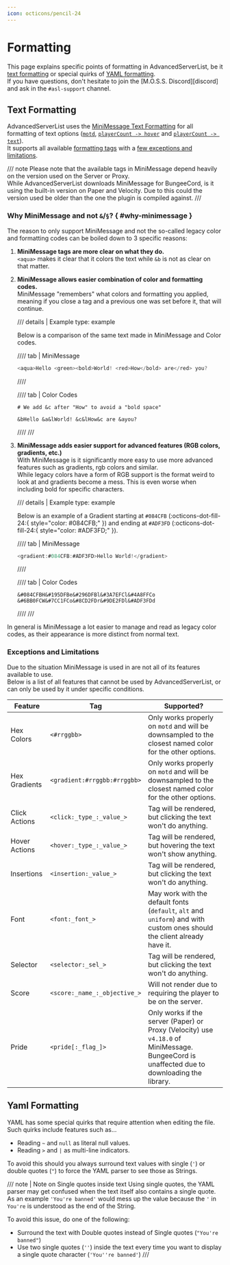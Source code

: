 ```yaml
---
icon: octicons/pencil-24
---
```


# Formatting

This page explains specific points of formatting in AdvancedServerList, be it [text formatting](#text-formatting) or special quirks of [YAML formatting](#yaml-formatting).  
If you have questions, don't hesitate to join the [M.O.S.S. Discord][discord] and ask in the `#asl-support` channel.

## Text Formatting

AdvancedServerList uses the [MiniMessage Text Formatting][minimessage] for all formatting of text options ([`motd`](index.md#motd), [`playerCount -> hover`](index.md#hover) and [`playerCount -> text`](index.md#text)).  
It supports all available [formatting tags][tags] with a [few exceptions and limitations](#exceptions-and-limitations).

/// note
Please note that the available tags in MiniMessage depend heavily on the version used on the Server or Proxy.  
While AdvancedServerList downloads MiniMessage for BungeeCord, is it using the built-in version on Paper and Velocity. Due to this could the version used be older than the one the plugin is compiled against.
///

[minimessage]: https://docs.advntr.dev/minimessage/index.html
[tags]: https://docs.advntr.dev/minimessage/format.html

### Why MiniMessage and not `&`/`§`? { #why-minimessage }

The reason to only support MiniMessage and not the so-called legacy color and formatting codes can be boiled down to 3 specific reasons:

1.  **MiniMessage tags are more clear on what they do.**  
    `<aqua>` makes it clear that it colors the text while `&b` is not as clear on that matter.
2.  **MiniMessage allows easier combination of color and formatting codes.**  
    MiniMessage "remembers" what colors and formatting you applied, meaning if you close a tag and a previous one was set before it, that will continue.
    
    /// details | Example
        type: example
    
    Below is a comparison of the same text made in MiniMessage and Color codes.
    
    //// tab | MiniMessage
    ```mm
    <aqua>Hello <green><bold>World! <red>How</bold> are</red> you?
    ```
    ////
    
    //// tab | Color Codes
    ```
    # We add &c after "How" to avoid a "bold space"
    
    &bHello &a&lWorld! &c&lHow&c are &ayou?
    ```
    ////
    ///
    
3.  **MiniMessage adds easier support for advanced features (RGB colors, gradients, etc.)**  
    With MiniMessage is it significantly more easy to use more advanced features such as gradients, rgb colors and similar.  
    While legacy colors have a form of RGB support is the format weird to look at and gradients become a mess. This is even worse when including bold for specific characters.
    
    /// details | Example
        type: example
    
    Below is an example of a Gradient starting at `#084CFB` (:octicons-dot-fill-24:{ style="color: #084CFB;" }) and ending at `#ADF3FD` (:octicons-dot-fill-24:{ style="color: #ADF3FD;" }).
    
    //// tab | MiniMessage
    ```mm
    <gradient:#084CFB:#ADF3FD>Hello World!</gradient>
    ```
    ////
    
    //// tab | Color Codes
    ```
    &#084CFBH&#195DFBe&#296DFBl&#3A7EFCl&#4A8FFCo &#6BB0FCW&#7CC1FCo&#8CD2FDr&#9DE2FDl&#ADF3FDd
    ```
    ////
    ///

In general is MiniMessage a lot easier to manage and read as legacy color codes, as their appearance is more distinct from normal text.

### Exceptions and Limitations

Due to the situation MiniMessage is used in are not all of its features available to use.  
Below is a list of all features that cannot be used by AdvancedServerList, or can only be used by it under specific conditions.

| Feature       | Tag                          | Supported?                                                                                                                                  |
|---------------|------------------------------|---------------------------------------------------------------------------------------------------------------------------------------------|
| Hex Colors    | `<#rrggbb>`                  | Only works properly on `motd` and will be downsampled to the closest named color for the other options.                                     |
| Hex Gradients | `<gradient:#rrggbb:#rrggbb>` | Only works properly on `motd` and will be downsampled to the closest named color for the other options.                                     |
| Click Actions | `<click:_type_:_value_>`     | Tag will be rendered, but clicking the text won't do anything.                                                                              |
| Hover Actions | `<hover:_type_:_value_>`     | Tag will be rendered, but hovering the text won't show anything.                                                                            |
| Insertions    | `<insertion:_value_>`        | Tag will be rendered, but clicking the text won't do anything.                                                                              |
| Font          | `<font:_font_>`              | May work with the default fonts (`default`, `alt` and `uniform`) and with custom ones should the client already have it.                    |
| Selector      | `<selector:_sel_>`           | Tag will be rendered, but clicking the text won't do anything.                                                                              |
| Score         | `<score:_name_:_objective_>` | Will not render due to requiring the player to be on the server.                                                                            |
| Pride         | `<pride[:_flag_]>`           | Only works if the server (Paper) or Proxy (Velocity) use `v4.18.0` of MiniMessage. BungeeCord is unaffected due to downloading the library. |

## Yaml Formatting

YAML has some special quirks that require attention when editing the file.  
Such quirks include features such as...

- Reading `~` and `null` as literal null values.
- Reading `>` and `|` as multi-line indicators.

To avoid this should you always surround text values with single (`'`) or double quotes (`"`) to force the YAML parser to see those as Strings.

/// note | Note on Single quotes inside text
Using single quotes, the YAML parser may get confused when the text itself also contains a single quote.  
As an example `'You're banned'` would mess up the value because the `'` in `You're` is understood as the end of the String.

To avoid this issue, do one of the following:

- Surround the text with Double quotes instead of Single quotes (`"You're banned"`)
- Use two single quotes (`''`) inside the text every time you want to display a single quote character (`'You''re banned'`)
///